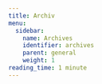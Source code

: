 ```yaml
---
title: Archiv
menu:
  sidebar:
    name: Archives
    identifier: archives
    parent: general
    weight: 1
reading_time: 1 minute
---
```

